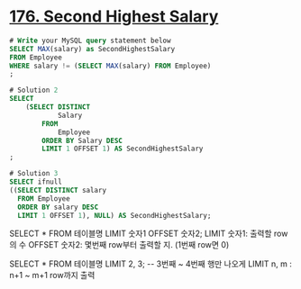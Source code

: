 # [176. Second Highest Salary](https://leetcode.com/problems/second-highest-salary/)

```sql
# Write your MySQL query statement below
SELECT MAX(salary) as SecondHighestSalary 
FROM Employee
WHERE salary != (SELECT MAX(salary) FROM Employee)
;

# Solution 2
SELECT
    (SELECT DISTINCT
            Salary
        FROM
            Employee
        ORDER BY Salary DESC
        LIMIT 1 OFFSET 1) AS SecondHighestSalary
;

# Solution 3
SELECT ifnull 
((SELECT DISTINCT salary 
  FROM Employee 
  ORDER BY salary DESC 
  LIMIT 1 OFFSET 1), NULL) AS SecondHighestSalary;
```

SELECT * FROM 테이블명 LIMIT 숫자1 OFFSET 숫자2;
LIMIT 숫자1: 출력할 row의 수
OFFSET 숫자2: 몇번째 row부터 출력할 지. (1번째 row면 0)

SELECT * FROM 테이블명 LIMIT 2, 3; -- 3번째 ~ 4번째 행만 나오게
LIMIT n, m : n+1 ~ m+1 row까지 출력
